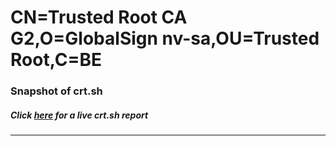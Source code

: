 # CN=Trusted Root CA G2,O=GlobalSign nv-sa,OU=Trusted Root,C=BE
### Snapshot of crt.sh
##### Click [here](https://crt.sh/?q=Serial_46C74E0B17A96571C4B3512BC0F7) for a live crt.sh report

---
